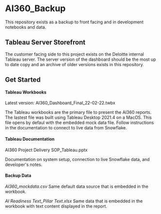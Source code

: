 # AI360_Backup

This repository exists as a backup to front facing and in development notebooks and data.

## Tableau Server Storefront
The customer facing side to this project exists on the Deloitte internal Tableau server. The server version of the dashboard should be the most up to date copy and an archive of older versions exists in this repository.

## Get Started
#### Tableau Workbooks
Latest version: AI360_Dashboard_Final_22-02-22.twbx

The Tableau workbooks are the primary file to present the AI360 reports. The lastest file was built using Tableau Desktop 2021.4 on a MacOS. This file opens by defaul with the embedded mock data file. Follow instructions in the documentation to connect to live data from Snowflake.

#### Tableau Documentation
AI360 Project Delivery SOP_Tableau.pptx

Documentation on system setup, connection to live Snowflake data, and developer's notes.

#### Backup Data
*AI360_mockdata.csv*
Same default data source that is embedded in the workbook.

*AI Readiness Text_Pillar Text.xlsx*
Same data that is embedded in the workbook with text content displayed in the report.
